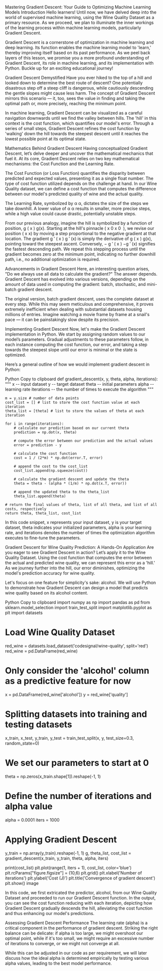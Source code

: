 Mastering Gradient Descent: Your Guide to Optimizing Machine Learning Models
Introduction
Hello learners! Until now, we have delved deep into the world of supervised machine learning, using the Wine Quality Dataset as a primary resource. As we proceed, we plan to illuminate the inner workings of the learning process within machine learning models, particularly Gradient Descent.

Gradient Descent is a cornerstone of optimization in machine learning and deep learning. Its function enables the machine learning model to 'learn,' thereby improving itself based on its past performance. As we peel back layers of this lesson, we promise you a more profound understanding of Gradient Descent, its role in machine learning, and its implementation with Python. Buckle up for an exciting educational journey!

Gradient Descent Demystified
Have you ever hiked to the top of a hill and looked down to determine the best route of descent? One potentially disastrous step off a steep cliff is dangerous, while cautiously descending the gentle slopes might cause less harm. The concept of Gradient Descent mirrors this scenario — it, too, sees the value in finding and taking the optimal path or, more precisely, reaching the minimum point.

In machine learning, Gradient Descent can be visualized as a careful navigation downwards until we find the valley between hills. The 'hill' in this context is the cost function, which quantifies our model's error. Through a series of small steps, Gradient Descent refines the cost function by 'walking' down the hill towards the steepest descent until it reaches the lowest possible point at its optimal state.

Mathematics Behind Gradient Descent
Having conceptualized Gradient Descent, let’s delve deeper and uncover the mathematical mechanics that fuel it. At its core, Gradient Descent relies on two key mathematical mechanisms: the Cost Function and the Learning Rate.

The Cost Function (or Loss Function) quantifies the disparity between predicted and expected values, presenting it as a single float number. The type of cost function utilized depends on the challenge at hand. In our Wine Quality dataset, we can define a cost function that computes the difference between our model's predicted quality of wine and the actual quality.

The Learning Rate, symbolized by 
α
α, dictates the size of the steps we take downhill. A lower value of 
α
α results in smaller, more precise steps, while a high value could cause drastic, potentially unstable steps.

From our previous analogy, imagine the hill is symbolized by a function of position, 
g
(
x
)
g(x). Starting at the hill's pinnacle (
x
0
x 
0
​
 ), we revise our position (
x
x) by moving a step proportional to the negative gradient at that location. The gradient 
g
′
(
x
)
g 
′
 (x) is simply the derivative of 
g
(
x
)
g(x), pointing toward the steepest ascent. Conversely, 
−
g
′
(
x
)
−g 
′
 (x) signifies the fastest descending path. We repeat this stepping process until the gradient becomes zero at the minimum point, indicating no further downhill path, i.e., no additional optimization is required.

Advancements in Gradient Descent
Here, an interesting question arises, "Do we always use all data to calculate the gradient?" The answer depends. Gradient Descent has evolved into various versions, depending on the amount of data used in computing the gradient: batch, stochastic, and mini-batch gradient descent.

The original version, batch gradient descent, uses the complete dataset at every step. While this may seem meticulous and comprehensive, it proves extremely inefficient when dealing with substantial datasets housing millions of entries. Imagine watching a movie frame by frame at a snail's pace — it can be painstakingly slow despite its precision.

Implementing Gradient Descent
Now, let's make the Gradient Descent implementation in Python. We start by assigning random values to our model’s parameters. Gradual adjustments to these parameters follow, in each instance computing the cost function, our error, and taking a step towards the steepest slope until our error is minimal or the state is optimized.

Here’s a general outline of how we would implement gradient descent in Python:

Python
Copy to clipboard
def gradient_descent(x, y, theta, alpha, iterations):
    """
    x -- input dataset
    y -- target dataset
    theta -- initial parameters
    alpha -- learning rate
    iterations -- the number of times to execute the algorithm
    """

    m = y.size # number of data points
    cost_list = [] # list to store the cost function value at each iteration
    theta_list = [theta] # list to store the values of theta at each iteration
    
    for i in range(iterations):
        # calculate our prediction based on our current theta
        prediction = np.dot(x, theta)
        
        # compute the error between our prediction and the actual values
        error = prediction - y
        
        # calculate the cost function
        cost = 1 / (2*m) * np.dot(error.T, error)
        
        # append the cost to the cost_list
        cost_list.append(np.squeeze(cost))
        
        # calculate the gradient descent and update the theta
        theta = theta - (alpha * (1/m) * np.dot(x.T, error))
        
        # append the updated theta to the theta_list
        theta_list.append(theta)
    
    # return the final values of theta, list of all theta, and list of all costs, respectively 
    return theta, theta_list, cost_list
In this code snippet, x represents your input dataset, y is your target dataset, theta indicates your initialized parameters, alpha is your learning rate, and iterations denotes the number of times the optimization algorithm executes to fine-tune the parameters.

Gradient Descent for Wine Quality Prediction: A Hands-On Application
Are you eager to see Gradient Descent in action? Let’s apply it to the Wine Quality Dataset. Using the cost function that computes the error between the actual and predicted wine quality, we can represent this error as a 'hill.' As we journey further into the hill, our error diminishes, optimizing the model's prediction accuracy for wine quality.

Let's focus on one feature for simplicity's sake: alcohol. We will use Python to demonstrate how Gradient Descent can design a model that predicts wine quality based on its alcohol content.

Python
Copy to clipboard
import numpy as np
import pandas as pd
from sklearn.model_selection import train_test_split 
import matplotlib.pyplot as plt
import datasets

# Load Wine Quality Dataset
red_wine = datasets.load_dataset('codesignal/wine-quality', split='red')
red_wine = pd.DataFrame(red_wine)

# Only consider the 'alcohol' column as a predictive feature for now
x = pd.DataFrame(red_wine['alcohol'])
y = red_wine['quality']

# Splitting datasets into training and testing datasets
x_train, x_test, y_train, y_test = train_test_split(x, y, test_size=0.3, random_state=0)

# We set our parameters to start at 0
theta = np.zeros(x_train.shape[1]).reshape(-1, 1)

# Define the number of iterations and alpha value
alpha = 0.0001
iters = 1000

# Applying Gradient Descent
y_train = np.array(y_train).reshape(-1, 1)
g, theta_list, cost_list = gradient_descent(x_train, y_train, theta, alpha, iters)

print(cost_list)
plt.plot(range(1, iters + 1), cost_list, color='blue')
plt.rcParams["figure.figsize"] = (10,6)
plt.grid()
plt.xlabel('Number of iterations')
plt.ylabel('Cost (J)')
plt.title('Convergence of gradient descent')
plt.show()
image

In this code, we first extricated the predictor, alcohol, from our Wine Quality Dataset and proceeded to run our Gradient Descent function. In the output, you can see the cost function reducing with each iteration, depicting how Gradient Descent gradually descends the hill, alleviating the cost function and thus enhancing our model's predictions.

Assessing Gradient Descent Performance
The learning rate (alpha) is a critical component in the performance of gradient descent. Striking the right balance can be delicate: if alpha is too large, we might overshoot our optimal point, while if it's too small, we might require an excessive number of iterations to converge, or we might not converge at all.

While this can be adjusted in our code as per requirement, we will later discuss how the ideal alpha is determined empirically by testing various alpha values, leading to the best model performance.
